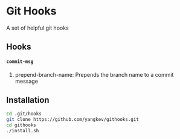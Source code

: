 # Git Hooks
A set of helpful git hooks 

## Hooks

#### `commit-msg` 
1. prepend-branch-name: Prepends the branch name to a commit message

## Installation
```sh
cd .git/hooks
git clone https://github.com/yangkev/githooks.git
cd githooks
./install.sh
```
